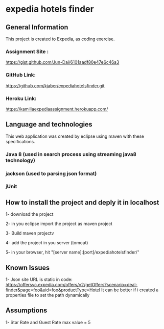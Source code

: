 # expedia hotels finder

## General Information
This project is created to Expedia, as coding exercise.

### Assignment Site : 
https://gist.github.com/Jun-Dai/6101aadf80e47e6c46a3

### GitHub Link:
https://github.com/kjaber/expediahotelsfinder.git

### Heroku Link:
https://kamiliaexpediaassignment.herokuapp.com/


## Language and technologies
This web application was created by eclipse using maven with these specifications.

### Java 8 (used in search process using streaming java8 technology)

### jackson (used to parsing json format)

### jUnit


## How to install the project and deply it in localhost 

1- download the project

2- in you eclipse import the project as maven project

3- Build maven projectv

4- add the project in you server (tomcat)

5- in your browser, hit "[server name]:[port]/expediahotelsfinder/"


## Known Issues 
1- Json site URL is static in code: https://offersvc.expedia.com/offers/v2/getOffers?scenario=deal-finder&page=foo&uid=foo&productType=Hotel
It can be better if i created a properties file to set the path dynamically



## Assumptions

1- Star Rate and Guest Rate max value = 5 

